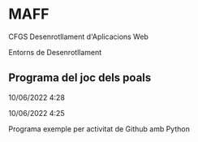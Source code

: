 # MAFF

CFGS Desenrotllament d'Aplicacions Web

Entorns de Desenrotllament

## Programa del joc dels poals

10/06/2022
4:28

10/06/2022
4:25

Programa exemple per activitat de Github amb Python

